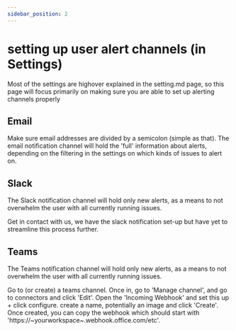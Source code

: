 ```yaml
---
sidebar_position: 2
---
```


# setting up user alert channels (in Settings)

Most of the settings are highover explained in the setting.md page, so this page will focus primarily on making sure you are able to set up alerting channels properly

## Email

Make sure email addresses are divided by a semicolon (simple as that). The email notification channel will hold the 'full' information about alerts, depending on the filtering in the settings on which kinds of issues to alert on. 

## Slack

The Slack notification channel will hold only new alerts, as a means to not overwhelm the user with all currently running issues. 

Get in contact with us, we have the slack notification set-up but have yet to streamline this process further. 

## Teams

The Teams notification channel will hold only new alerts, as a means to not overwhelm the user with all currently running issues. 

Go to (or create) a teams channel. Once in, go to 'Manage channel', and go to connectors and click 'Edit'. Open the 'Incoming Webhook' and set this up + click configure. create a name, potentially an image and click 'Create'. Once created, you can copy the webhook which should start with 'https://~yourworkspace~.webhook.office.com/etc'. 
